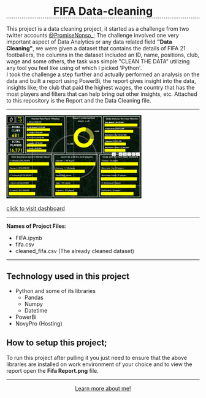 <h1 style="text-align: center; border-bottom: 1px dashed">FIFA Data-cleaning</h1>
This project is a data cleaning project, it started as a challenge from two twitter accounts <a href="https://twitter.com/PromiseNonso_?s=20">@PromiseNonso_</a>; The challenge involved one very important aspect of Data Analytics or any data related field <b>"Data Cleaning"</b>, we were given a dataset that contains the details of FIFA 21 footballers, the columns in the dataset included an ID, name, positions, club, wage and some others, the task was simple "CLEAN THE DATA" utilizing any tool you feel like using of which I picked 'Python'. <br> I took the challenge a step further and actually performed an analysis on the data and built a report using PowerBi, the report gives insight into the data, insights like; the club that paid the highest wages, the country that has the most players and filters that can help bring out other insights, etc. Attached to this repository is the Report and the Data Cleaning file.
<hr>
<a href="https://www.novypro.com/project/fifa-2021-male-players-report"><img src="images/FIFA_dash.png" style="width: 70%; height:60%"></a>

<a href="https://www.novypro.com/project/fifa-2021-male-players-report">click to visit dashboard</a>
<hr>
<b>Names of Project Files</b>:
<ul>
<li>FIFA.ipynb
<li>fifa.csv
<li>cleaned_fifa.csv (The already cleaned dataset)
</ul>
<hr>

## Technology used in this project
<ul>
<li> Python and some of its libraries
<ul>
<li> Pandas
<li> Numpy
<li> Datetime
</ul>
<li> PowerBi
<li> NovyPro (Hosting)
</ul>

## How to setup this project;
To run this project after pulling it you just need to ensure that the above libraries are installed on work environment of your choice and to view the report open the <b>Fifa Report.png</b> file.
<hr>
<div style="text-align: center;">
<a href="https://oluwaseun-ogundeko.netlify.app/">Learn more about me!</a>
</div>
